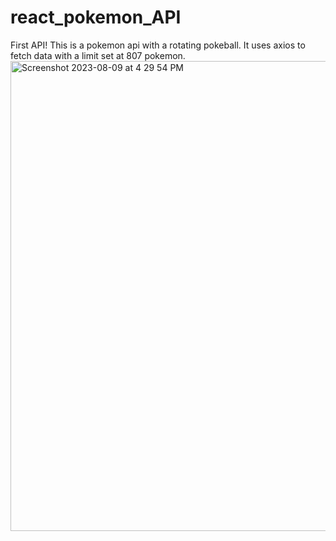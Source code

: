 # react_pokemon_API
 First API!
This is a pokemon api with a rotating pokeball. It uses axios to fetch data with a limit set at 807 pokemon.
<img width="752" alt="Screenshot 2023-08-09 at 4 29 54 PM" src="https://github.com/ThereIsASmile/react_play_onSubmit_plants/assets/57597467/843bd901-3522-4b1d-810f-d3bd3c098ad4">
